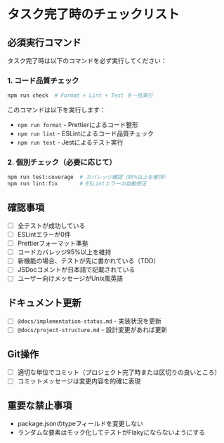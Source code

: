 # タスク完了時のチェックリスト

## 必須実行コマンド
タスク完了時は以下のコマンドを必ず実行してください：

### 1. コード品質チェック
```bash
npm run check  # Format + Lint + Test を一括実行
```

このコマンドは以下を実行します：
- `npm run format` - Prettierによるコード整形
- `npm run lint` - ESLintによるコード品質チェック  
- `npm run test` - Jestによるテスト実行

### 2. 個別チェック（必要に応じて）
```bash
npm run test:coverage  # カバレッジ確認（95%以上を維持）
npm run lint:fix       # ESLintエラーの自動修正
```

## 確認事項
- [ ] 全テストが成功している
- [ ] ESLintエラーが0件
- [ ] Prettierフォーマット準拠
- [ ] コードカバレッジ95%以上を維持
- [ ] 新機能の場合、テストが先に書かれている（TDD）
- [ ] JSDocコメントが日本語で記載されている
- [ ] ユーザー向けメッセージがUnix風英語

## ドキュメント更新
- [ ] `@docs/implementation-status.md` - 実装状況を更新
- [ ] `@docs/project-structure.md` - 設計変更があれば更新

## Git操作
- [ ] 適切な単位でコミット（プロジェクト完了時または区切りの良いところ）
- [ ] コミットメッセージは変更内容を的確に表現

## 重要な禁止事項
- package.jsonのtypeフィールドを変更しない
- ランダムな要素はモック化してテストがFlakyにならないようにする